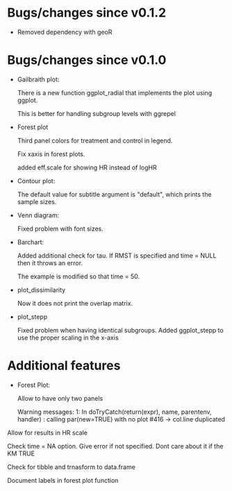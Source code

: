 # Bugs/changes since v0.1.2

* Removed dependency with geoR

# Bugs/changes since v0.1.0

* Gailbraith plot:

  There is a new function ggplot_radial that implements the plot using ggplot.

  This is better for handling subgroup levels with ggrepel

* Forest plot 

  Third panel colors for treatment and control in legend.

  Fix xaxis in forest plots.

  added eff.scale for showing HR instead of logHR

* Contour plot:
  
  The default value for subtitle argument is "default", which prints the sample sizes.

* Venn diagram:
  
  Fixed problem with font sizes.

* Barchart:
  
  Added additional check for tau. If RMST is specified and time = NULL then it throws an error.
  
  The example is modified so that time = 50.

* plot_dissimilarity
  
  Now it does not print the overlap matrix.
  
* plot_stepp
  
  Fixed problem when having identical subgroups. Added ggplot_stepp to use the proper scaling in the x-axis

# Additional features

* Forest Plot: 

  Allow to have only two panels 

  Warning messages:
  1: In doTryCatch(return(expr), name, parentenv, handler) :
    calling par(new=TRUE) with no plot
  #416 -> col.line duplicated
 
 Allow for results in HR scale

 Check time = NA option. Give error if not specified. Dont care about it if the KM TRUE

 Check for tibble and trnasform to data.frame

 Document labels in forest plot function
